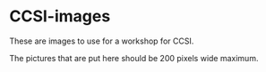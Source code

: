# CCSI-images

These are images to use for a workshop for CCSI.

The pictures that are put here should be 200 pixels wide maximum.  
